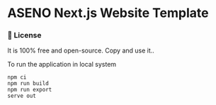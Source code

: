 # ASENO Next.js Website Template

### 📄 License
It is 100% free and open-source. Copy and use it..

To run the application in local system
```
npm ci
npm run build
npm run export
serve out
```
